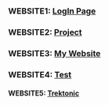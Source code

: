 ### WEBSITE1: [LogIn Page](https://addnnan.github.io/Login_page/Log_in.html) <br>
### WEBSITE2: [Project](https://addnnan.github.io/project/) <br>
### WEBSITE3: [My Website](https://addnnan.github.io/mywebsite.html) <br>
### WEBSITE4: [Test](https://addnnan.github.io/test.html) <br>
#### WEBSITE5: [Trektonic](https://addnnan.github.io/trektonic/index.html)








